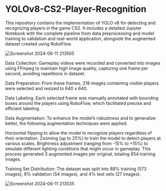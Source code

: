 # YOLOv8-CS2-Player-Recognition
This repository contains the implementation of YOLO v8 for detecting and recognizing players in the game CS2. It includes a detailed Jupyter Notebook with the complete pipeline from data preprocessing and model training to validation and real-world application, alongside the augmented dataset created using RoboFlow.

![Screenshot 2024-06-11 213505](https://github.com/mafazsyed/YOLOv8-CS2-Player-Recognition/assets/120568449/9bf8624d-5573-4d54-89fd-ed3808c4b430)

Data Collection: Gameplay videos were recorded and converted into images using FFmpeg to maintain high image quality, capturing one frame per second, avoiding repetitions in dataset.

Data Preparation: From these frames, 218 images containing visible players were selected and resized to 640 x 640.

Data Labeling: Each selected frame was manually annotated with bounding boxes around the players using RoboFlow, which facilitated precise and efficient labeling.

Data Augmentation: To enhance the model’s robustness and to generalize better, the following augmentation techniques were applied:

Horizontal flipping to allow the model to recognize players regardless of their orientation. Zooming (up to 25%) to train the model to detect players at various scales. Brightness adjustment (ranging from -15% to +15%) to simulate different lighting conditions that might occur in gameplay. This process generated 3 augmented images per original, totaling 654 training images.

Training Set Distribution: The dataset was split into 88% training (573 images), 8% validation (54 images), and 4% test sets (27 images).

![Screenshot 2024-06-11 213535](https://github.com/mafazsyed/YOLOv8-CS2-Player-Recognition/assets/120568449/4cbfd3f1-33c3-44a9-b761-cff79d21d9c4)
